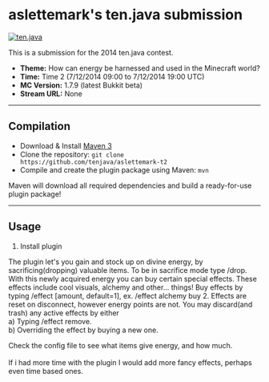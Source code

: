 aslettemark's ten.java submission
==============================

[![ten.java](https://cdn.mediacru.sh/hu4CJqRD7AiB.svg)](https://tenjava.com/)

This is a submission for the 2014 ten.java contest.

- __Theme:__ How can energy be harnessed and used in the Minecraft world?
- __Time:__ Time 2 (7/12/2014 09:00 to 7/12/2014 19:00 UTC)
- __MC Version:__ 1.7.9 (latest Bukkit beta)
- __Stream URL:__ None

<!-- put chosen theme above -->

---------------------------------------

Compilation
-----------

- Download & Install [Maven 3](http://maven.apache.org/download.html)
- Clone the repository: `git clone https://github.com/tenjava/aslettemark-t2`
- Compile and create the plugin package using Maven: `mvn`

Maven will download all required dependencies and build a ready-for-use plugin package!

---------------------------------------

Usage
-----

1. Install plugin

The plugin let's you gain and stock up on divine energy, by sacrificing(dropping) valuable items. To be in sacrifice mode type /drop.
With this newly acquired energy you can buy certain special effects. These effects include cool visuals, alchemy and other... things!
Buy effects by typing /effect <name of effect> <on or buy> [amount, default=1], ex. /effect alchemy buy 2.
Effects are reset on disconnect, however energy points are not. You may discard(and trash) any active effects by either<br/>
a) Typing /effect remove.<br/>
b) Overriding the effect by buying a new one. <br/>

Check the config file to see what items give energy, and how much. <br/><br/>
If i had more time with the plugin I would add more fancy effects, perhaps even time based ones.

<!-- Hi, aslettemark! This is the default README for every ten.java submission. -->
<!-- We encourage you to edit this README with some information about your submission – keep in mind you'll be scored on documentation! -->
